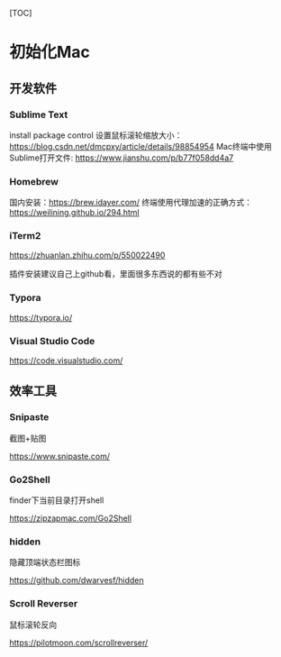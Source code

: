 [TOC]

# 初始化Mac

## 开发软件

### Sublime Text
install package control
设置鼠标滚轮缩放大小：https://blog.csdn.net/dmcpxy/article/details/98854954
Mac终端中使用Sublime打开文件: https://www.jianshu.com/p/b77f058dd4a7

### Homebrew
国内安装：https://brew.idayer.com/
终端使用代理加速的正确方式：https://weilining.github.io/294.html

### iTerm2

https://zhuanlan.zhihu.com/p/550022490

插件安装建议自己上github看，里面很多东西说的都有些不对

### Typora

https://typora.io/

### Visual Studio Code

https://code.visualstudio.com/

## 效率工具

### Snipaste

截图+贴图

https://www.snipaste.com/

### Go2Shell

finder下当前目录打开shell

https://zipzapmac.com/Go2Shell

### hidden

隐藏顶端状态栏图标

https://github.com/dwarvesf/hidden

### Scroll Reverser

鼠标滚轮反向

https://pilotmoon.com/scrollreverser/